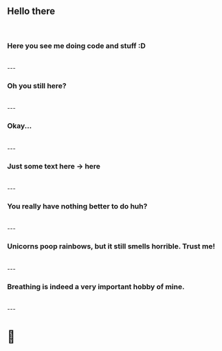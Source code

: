 ## Hello there
<br />

### Here you see me doing code and stuff :D
<br />
---

### Oh you still here?
<br />
---

### Okay...
<br />
---

### Just some text here -> here
<br />
---

### You really have nothing better to do huh?
<br />
---

### Unicorns poop rainbows, but it still smells horrible. Trust me!
<br />
---

### Breathing is indeed a very important hobby of mine.
<br />
---

# 🦄
